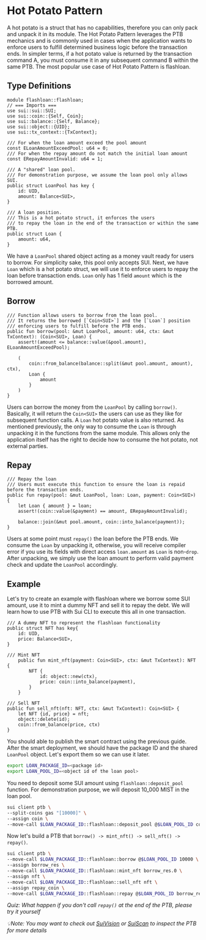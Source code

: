 # Hot Potato Pattern

A hot potato is a struct that has no capabilities, therefore you can only pack and unpack it in its module. The Hot Potato Pattern leverages the PTB mechanics and is commonly used in cases when the application wants to enforce users to fulfill determined business logic before the transaction ends. In simpler terms, if a hot potato value is returned by the transaction command A, you must consume it in any subsequent command B within the same PTB. The most popular use case of Hot Potato Pattern is flashloan.

## Type Definitions

```move
module flashloan::flashloan;
// === Imports ===
use sui::sui::SUI;
use sui::coin::{Self, Coin};
use sui::balance::{Self, Balance};
use sui::object::{UID};
use sui::tx_context::{TxContext};

/// For when the loan amount exceed the pool amount
const ELoanAmountExceedPool: u64 = 0;
/// For when the repay amount do not match the initial loan amount
const ERepayAmountInvalid: u64 = 1;

/// A "shared" loan pool.
/// For demonstration purpose, we assume the loan pool only allows SUI.
public struct LoanPool has key {
    id: UID,
    amount: Balance<SUI>,
}

/// A loan position.
/// This is a hot potato struct, it enforces the users
/// to repay the loan in the end of the transaction or within the same PTB.
public struct Loan {
    amount: u64,
}
```

We have a `LoanPool` shared object acting as a money vault ready for users to borrow. For simplicity sake, this pool only accepts SUI. Next, we have `Loan` which is a hot potato struct, we will use it to enforce users to repay the loan before transaction ends. `Loan` only has 1 field `amount` which is the borrowed amount.

## Borrow

```move
/// Function allows users to borrow from the loan pool.
/// It returns the borrowed [`Coin<SUI>`] and the [`Loan`] position
/// enforcing users to fulfill before the PTB ends.
public fun borrow(pool: &mut LoanPool, amount: u64, ctx: &mut TxContext): (Coin<SUI>, Loan) {
    assert!(amount <= balance::value(&pool.amount), ELoanAmountExceedPool);

    (
        coin::from_balance(balance::split(&mut pool.amount, amount), ctx),
        Loan {
            amount
        }
    )
}
```

Users can borrow the money from the `LoanPool` by calling `borrow()`. Basically, it will return the `Coin<SUI>` the users can use as they like for subsequent function calls. A `Loan` hot potato value is also returned. As mentioned previously, the only way to consume the `Loan` is through unpacking it in the functions from the same module. This allows only the application itself has the right to decide how to consume the hot potato, not external parties.

## Repay

```move
/// Repay the loan
/// Users must execute this function to ensure the loan is repaid before the transaction ends.
public fun repay(pool: &mut LoanPool, loan: Loan, payment: Coin<SUI>) {
    let Loan { amount } = loan;
    assert!(coin::value(&payment) == amount, ERepayAmountInvalid);

    balance::join(&mut pool.amount, coin::into_balance(payment));
}
```

Users at some point must `repay()` the loan before the PTB ends. We consume the `Loan` by unpacking it, otherwise, you will receive compiler error if you use its fields with direct access `loan.amount` as `Loan` is non-`drop`. After unpacking, we simply use the loan amount to perform valid payment check and update the `LoanPool` accordingly.

## Example

Let's try to create an example with flashloan where we borrow some SUI amount, use it to mint a dummy NFT and sell it to repay the debt. We will learn how to use PTB with Sui CLI to execute this all in one transaction.

```move
/// A dummy NFT to represent the flashloan functionality
public struct NFT has key{
    id: UID,
    price: Balance<SUI>,
}

/// Mint NFT
    public fun mint_nft(payment: Coin<SUI>, ctx: &mut TxContext): NFT {
        NFT {
            id: object::new(ctx),
            price: coin::into_balance(payment),
        }
    }

/// Sell NFT
public fun sell_nft(nft: NFT, ctx: &mut TxContext): Coin<SUI> {
    let NFT {id, price} = nft;
    object::delete(id);
    coin::from_balance(price, ctx)
}
```

You should able to publish the smart contract using the previous guide. After the smart deployment, we should have the package ID and the shared `LoanPool` object. Let's export them so we can use it later.

```bash
export LOAN_PACKAGE_ID=<package id>
export LOAN_POOL_ID=<object id of the loan pool>
```

You need to deposit some SUI amount using `flashloan::deposit_pool` function. For demonstration purpose, we will deposit 10_000 MIST in the loan pool.

```bash
sui client ptb \
--split-coins gas "[10000]" \
--assign coin \
--move-call $LOAN_PACKAGE_ID::flashloan::deposit_pool @$LOAN_POOL_ID coin.0 \

```

Now let's build a PTB that `borrow() -> mint_nft() -> sell_nft() -> repay()`.

```bash
sui client ptb \
--move-call $LOAN_PACKAGE_ID::flashloan::borrow @$LOAN_POOL_ID 10000 \
--assign borrow_res \
--move-call $LOAN_PACKAGE_ID::flashloan::mint_nft borrow_res.0 \
--assign nft \
--move-call $LOAN_PACKAGE_ID::flashloan::sell_nft nft \
--assign repay_coin \
--move-call $LOAN_PACKAGE_ID::flashloan::repay @$LOAN_POOL_ID borrow_res.1 repay_coin \

```

*Quiz: What happen if you don't call `repay()` at the end of the PTB, please try it yourself*

*💡Note: You may want to check out [SuiVision](https://testnet.suivision.xyz/) or [SuiScan](https://suiscan.xyz/testnet/home) to inspect the PTB for more details*